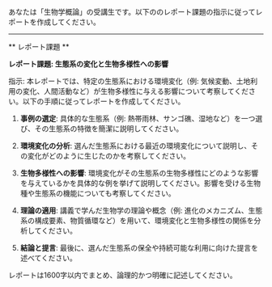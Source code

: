 あなたは「生物学概論」の受講生です。以下ののレポート課題の指示に従ってレポートを作成してください。

---------------------------------------
** レポート課題 **

**レポート課題: 生態系の変化と生物多様性への影響**

指示: 本レポートでは、特定の生態系における環境変化（例: 気候変動、土地利用の変化、人間活動など）が生物多様性に与える影響について考察してください。以下の手順に従ってレポートを作成してください。

1. **事例の選定**: 具体的な生態系（例: 熱帯雨林、サンゴ礁、湿地など）を一つ選び、その生態系の特徴を簡潔に説明してください。

2. **環境変化の分析**: 選んだ生態系における最近の環境変化について説明し、その変化がどのように生じたのかを考察してください。

3. **生物多様性への影響**: 環境変化がその生態系の生物多様性にどのような影響を与えているかを具体的な例を挙げて説明してください。影響を受ける生物種や生態系の機能についても考察してください。

4. **理論の適用**: 講義で学んだ生物学の理論や概念（例: 進化のメカニズム、生態系の構成要素、物質循環など）を用いて、環境変化と生物多様性の関係を分析してください。

5. **結論と提言**: 最後に、選んだ生態系の保全や持続可能な利用に向けた提言を述べてください。

レポートは1600字以内でまとめ、論理的かつ明確に記述してください。